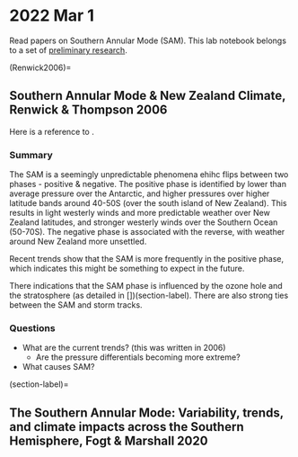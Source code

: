 # 2022 Mar 1

Read papers on Southern Annular Mode (SAM). This lab notebook belongs to a set of [preliminary research](intro.md).

(Renwick2006)=
## Southern Annular Mode & New Zealand Climate, Renwick & Thompson 2006

Here is a reference to [](Renwick2006).

### Summary

The SAM is a seemingly unpredictable phenomena ehihc flips between two phases - positive & negative. The positive phase is identified by lower than average pressure over the Antarctic, and higher pressures over higher latitude bands around 40-50S (over the south island of New Zealand). This results in light westerly winds and more predictable weather over New Zealand latitudes, and stronger westerly winds over the Southern Ocean (50-70S). The negative phase is associated with the reverse, with weather around New Zealand more unsettled. 

Recent trends show that the SAM is more frequently in the positive phase, which indicates this might be something to expect in the future. 

There indications that the SAM phase is influenced by the ozone hole and the stratosphere (as detailed in [])(section-label). There are also strong ties between the SAM and storm tracks.

### Questions
- What are the current trends? (this was written in 2006)
    - Are the pressure differentials becoming more extreme?
- What causes SAM?

(section-label)=
## The Southern Annular Mode: Variability, trends, and climate impacts across the Southern Hemisphere, Fogt & Marshall 2020

